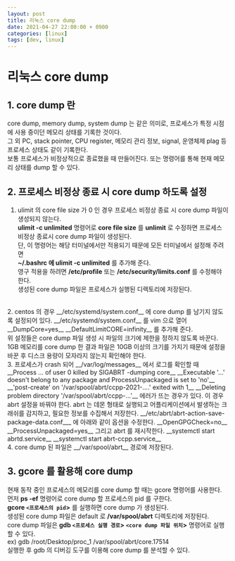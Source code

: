```yaml
---
layout: post
title: 리눅스 core dump
date: 2021-04-27 22:00:00 + 0900
categories: [linux]
tags: [dev, linux]
---
```

# 리눅스 core dump

## 1. core dump 란
  core dump, memory dump, system dump 는 같은 의미로, 프로세스가 특정 시점에 사용 중이던 메모리 상태를 기록한 것이다.   
  그 외 PC, stack pointer, CPU register, 메모리 관리 정보, signal, 운영체제 plag 등 프로세스 상태도 같이 기록한다.   
  보통 프로세스가 비정상적으로 종료했을 때 만들어진다. 또는 명령어를 통해 현재 메모리 상태를 dump 할 수 있다.

## 2. 프로세스 비정상 종료 시 core dump 하도록 설정
  1. ulimit 의 core file size 가 0 인 경우 프로세스 비정상 종료 시 core dump 파일이 생성되지 않는다.   
  __ulimit -c unlimited__ 명령어로 __core file size__ 를 __unlimit__ 로 수정하면 프로세스 비정상 종료시 core dump 파일이 생성된다.   
  단, 이 명령어는 해당 터미널에서만 적용되기 때문에 모든 터미널에서 설정해 주려면   
  __~/.bashrc 에 ulimit -c unlimited__ 를 추가해 준다.   
  영구 적용을 하려면 __/etc/profile__ 또는 __/etc/security/limits.conf__ 를 수정해야 한다.   
  생성된 core dump 파일은 프로세스가 실행된 디렉토리에 저장된다.   
<br>
  2. centos 의 경우 __/etc/systemd/system.conf__ 에 core dump 를 남기지 않도록 설정되어 있다.   
  __/etc/systemd/system.conf__ 를 vim 으로 열어   
  __DumpCore=yes__   
  __DefaultLimitCORE=infinity__    
  를 추가해 준다.
<br>    
  위 설정들은 core dump 파일 생성 시 파일의 크기에 제한을 정하지 않도록 바꾼다.   
  1GB 메모리를 core dump 한 결과 파일은 10GB 이상의 크기를 가지기 때문에 설정을 바꾼 후   
  디스크 용량이 모자라지 않는지 확인해야 한다.   
<br>
  3. 프로세스가 crash 되어 __/var/log/messages__ 에서 로그를 확인할 때   
  __Process ... of user 0 killed by SIGABRT -dumping core__   
  __Executable '...' doesn't belong to any package and ProcessUnpackaged is set to 'no'__   
  __'post-create' on '/var/spool/abrt/ccpp-2021-....' exited with 1__    
  __Deleting problem directory '/var/spool/abrt/ccpp-...'__   
  에러가 뜨는 경우가 있다.   
  이 경우 abrt 설정을 바꿔야 한다. abrt 는 데몬 형태로 실행되고 어플리케이션에서 발생하는 크래쉬를 감지하고, 필요한 정보를 수집해서 저장한다.   
  __/etc/abrt/abrt-action-save-package-data.conf___ 에 아래와 같이 옵션을 수정한다.  
  __OpenGPGCheck=no__   
  __ProcessUnpackaged=yes__   
  그리고 abrt 를 재시작한다.   
  __systemctl start abrtd.service__    
  __systemctl start abrt-ccpp.service__   
<br> 
  4. core dump 된 파일은 __/var/spool/abrt__ 경로에 저장된다.

## 3. gcore 를 활용해 core dump
  현재 동작 중인 프로세스의 메모리를 core dump 할 때는 gcore 명령어를 사용한다.   
  먼저 __ps -ef__ 명령어로 core dump 할 프로세스의 pid 를 구한다.   
  __gcore `<프로세스의 pid`>__ 를 실행하면 core dump 가 생성된다.   
  생성된 core dump 파일은 default 로 __/var/spool/abrt__ 디렉토리에 저장된다.   
  core dump 파일은 __gdb `<프로세스 실행 경로`> `<core dump 파일 위치`>__ 명령어로 실행할 수 있다.   
  ex) gdb /root/Desktop/proc_1 /var/spool/abrt/core.17514    
  실행한 후 gdb 의 디버깅 도구를 이용해 core dump 를 분석할 수 있다. 


